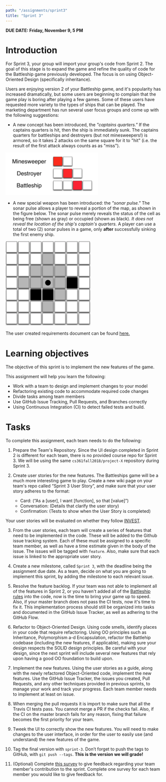 ```yaml
---
path: "/assignments/sprint3"
title: "Sprint 3"
---
```


**DUE DATE: Friday, November 9, 5 PM**

# Introduction

For Sprint 3, your group will import your group's code from Sprint 2. The goal of this stage is to expand the game and refine the quality of code for the Battleship game previously developed. The focus is on using Object-Oriented Design (specifically inheritance).

Users are enjoying version 2 of your Battleship game, and it's popularity has increased dramatically, but some users are beginning to complain that the game play is boring after playing a few games. Some of these users have requested more variety to the types of ships that can be played. The marketing department has run several user focus groups and come up with the following suggestions:

- A new concept has been introduced, the *"captains quarters."* If the captains quarters is hit, then the ship is immediately sunk. The captains quarters for battleships and destroyers (but not minesweepers!) is armored, so it takes 2 attacks on the same square for it to "hit" (i.e. the result of the first attack always counts as as "miss"). 

![](/images/captains-quarters.png)

- A new special weapon has been introduced: the *"sonar pulse."* The sonar pulse allows a player to reveal a portion of the map, as shown in the figure below. The sonar pulse merely reveals the status of the cell as being free (shown as gray) or occupied (shown as black). *It does not reveal the location of the ship's captain's quarters.* A player can use a total of two (2) sonar pulses in a game, only **after** successfully sinking the first enemy ship.

![](/images/sonar-pulse.png)

The user created requirements document can be found [here.](/docs/battleships-phase2.pdf)

# Learning objectives

The objective of this sprint is to implement the new features of the game.

This assignment will help you learn the following:

- Work with a team to design and implement changes to your model
- Refactoring existing code to accommodate required code changes
- Divide tasks among team members
- Use GitHub Issue Tracking, Pull Requests, and Branches correctly
- Using Continuous Integration (CI) to detect failed tests and build.

# Tasks

To complete this assignment, each team needs to do the following:

1. Prepare the Team's Repository. Since the UI design completed in Sprint 2 is different for each team, there is no provided course repo for Sprint 3. We will be using the same `cs361fall2018/project-X` repository during Sprint 3.

2. Create user stories for the new features. The Battleships game will be a much more interesting game to play. Create a new wiki page on your team's repo called “Sprint 3 User Story”, and make sure that your user story adheres to the format:
    - Card: (“As a [user], I want [function], so that [value]”)
    - Conversation: (Details that clarify the user story) 
    - Confirmation: (Tests to show when the User Story is completed)

Your user stories will be evaluated on whether they follow [INVEST](https://xp123.com/articles/invest-in-good-stories-and-smart-tasks/).

3. From the user stories, each team will create a series of features that need to be implemented in the code. These will be added to the Github issue tracking system. Each of these must be assigned to a specific team member, as well as have a time estimate given in the body of the issue. The issues will be tagged with `feature`. Also, make sure that each issue is linked to the appropriate user story.

4. Create a new milestone, called `Sprint 3`, with the deadline being the assignment due date. As a team, decide on what you are going to implement this sprint, by adding the milestone to each relevant issue.

5. Resolve the feature backlog. If your team was not able to implement all of the features in Sprint 2, or you haven't added all of the [Battleship rules](/docs/battleship-requirements.pdf) into the code, now is the time to bring your game up to speed. Also, if your master branch does not pass the CI tests, now it's time to fix it. This implementation process should still be organized into tasks and documented in the GitHub Issue Tracker, as well as adhering to the GitHub Flow.

6. Refactor to Object-Oriented Design. Using code smells, identify places in your code that require refactoring. Using OO principles such as Inheritance, Polymorphism a-d Encapsulation, refactor the Battlehip codebase (including the new features, if applicable), making sure your design respects the SOLID design principles. Be careful with your design, since the next sprint will include several new features that rely upon having a good OO foundation to build upon.

7. Implement the new features. Using the user stories as a guide, along with the newly refactored Object-Oriented code, implement the new features. Use the GitHub Issue Tracker, the issues you created, Pull Requests, and any other techniques provided in previous sprints, to manage your work and track your progress. Each team member needs to implement at least on issue.

8. When merging the pull requests it is import to make sure that all the Travis CI tests pass. You cannot merge a PR if the checks fail. Also, if the CI on the master branch fails for any reason, fixing that failure becomes the first priority for your team.

9. Tweek the UI to correctly show the new features. You will need to make changes to the user interface, in order for the user to easily use (and understand) the new features of the game.

10. Tag the final version with `sprint-3`. Don’t forget to push the tags to GitHub, with `git push --tags`. **This is the version we will grade!**

11. (Optional) Complete [this survey](https://goo.gl/forms/jzvDOPanWHOMLjBq1) to give feedback regarding your team member's contribution to the sprint. Complete one survey for each team member you would like to give feedback for.